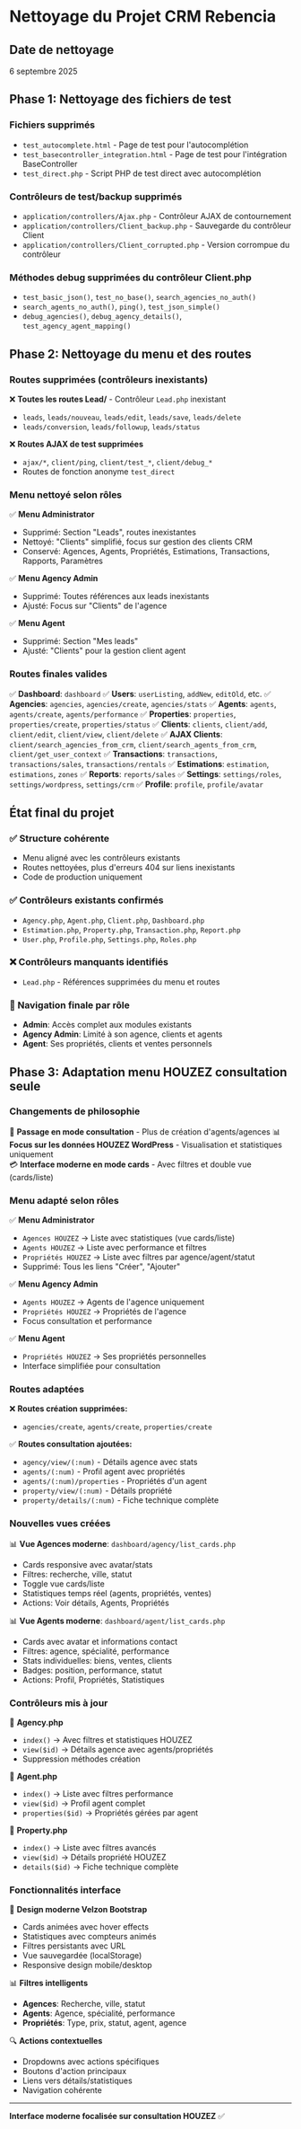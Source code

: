 # Nettoyage du Projet CRM Rebencia

## Date de nettoyage
6 septembre 2025

## Phase 1: Nettoyage des fichiers de test

### Fichiers supprimés
- `test_autocomplete.html` - Page de test pour l'autocomplétion
- `test_basecontroller_integration.html` - Page de test pour l'intégration BaseController 
- `test_direct.php` - Script PHP de test direct avec autocomplétion

### Contrôleurs de test/backup supprimés
- `application/controllers/Ajax.php` - Contrôleur AJAX de contournement
- `application/controllers/Client_backup.php` - Sauvegarde du contrôleur Client
- `application/controllers/Client_corrupted.php` - Version corrompue du contrôleur

### Méthodes debug supprimées du contrôleur Client.php
- `test_basic_json()`, `test_no_base()`, `search_agencies_no_auth()`
- `search_agents_no_auth()`, `ping()`, `test_json_simple()`
- `debug_agencies()`, `debug_agency_details()`, `test_agency_agent_mapping()`

## Phase 2: Nettoyage du menu et des routes

### Routes supprimées (contrôleurs inexistants)
❌ **Toutes les routes Lead/** - Contrôleur `Lead.php` inexistant
- `leads`, `leads/nouveau`, `leads/edit`, `leads/save`, `leads/delete`
- `leads/conversion`, `leads/followup`, `leads/status`

❌ **Routes AJAX de test supprimées**
- `ajax/*`, `client/ping`, `client/test_*`, `client/debug_*`
- Routes de fonction anonyme `test_direct`

### Menu nettoyé selon rôles
✅ **Menu Administrator**
- Supprimé: Section "Leads", routes inexistantes
- Nettoyé: "Clients" simplifié, focus sur gestion des clients CRM
- Conservé: Agences, Agents, Propriétés, Estimations, Transactions, Rapports, Paramètres

✅ **Menu Agency Admin** 
- Supprimé: Toutes références aux leads inexistants
- Ajusté: Focus sur "Clients" de l'agence

✅ **Menu Agent**
- Supprimé: Section "Mes leads" 
- Ajusté: "Clients" pour la gestion client agent

### Routes finales valides
✅ **Dashboard**: `dashboard`
✅ **Users**: `userListing`, `addNew`, `editOld`, etc.
✅ **Agencies**: `agencies`, `agencies/create`, `agencies/stats`
✅ **Agents**: `agents`, `agents/create`, `agents/performance`
✅ **Properties**: `properties`, `properties/create`, `properties/status`
✅ **Clients**: `clients`, `client/add`, `client/edit`, `client/view`, `client/delete`
✅ **AJAX Clients**: `client/search_agencies_from_crm`, `client/search_agents_from_crm`, `client/get_user_context`
✅ **Transactions**: `transactions`, `transactions/sales`, `transactions/rentals`
✅ **Estimations**: `estimation`, `estimations`, `zones`
✅ **Reports**: `reports/sales`
✅ **Settings**: `settings/roles`, `settings/wordpress`, `settings/crm`
✅ **Profile**: `profile`, `profile/avatar`

## État final du projet

### ✅ Structure cohérente
- Menu aligné avec les contrôleurs existants
- Routes nettoyées, plus d'erreurs 404 sur liens inexistants  
- Code de production uniquement

### ✅ Contrôleurs existants confirmés
- `Agency.php`, `Agent.php`, `Client.php`, `Dashboard.php`
- `Estimation.php`, `Property.php`, `Transaction.php`, `Report.php`
- `User.php`, `Profile.php`, `Settings.php`, `Roles.php`

### ❌ Contrôleurs manquants identifiés
- `Lead.php` - Références supprimées du menu et routes

### 🎯 Navigation finale par rôle
- **Admin**: Accès complet aux modules existants
- **Agency Admin**: Limité à son agence, clients et agents
- **Agent**: Ses propriétés, clients et ventes personnels

## Phase 3: Adaptation menu HOUZEZ consultation seule

### Changements de philosophie
🔄 **Passage en mode consultation** - Plus de création d'agents/agences
📊 **Focus sur les données HOUZEZ WordPress** - Visualisation et statistiques uniquement  
💳 **Interface moderne en mode cards** - Avec filtres et double vue (cards/liste)

### Menu adapté selon rôles
✅ **Menu Administrator**
- `Agences HOUZEZ` → Liste avec statistiques (vue cards/liste)
- `Agents HOUZEZ` → Liste avec performance et filtres
- `Propriétés HOUZEZ` → Liste avec filtres par agence/agent/statut
- Supprimé: Tous les liens "Créer", "Ajouter"

✅ **Menu Agency Admin**  
- `Agents HOUZEZ` → Agents de l'agence uniquement
- `Propriétés HOUZEZ` → Propriétés de l'agence
- Focus consultation et performance

✅ **Menu Agent**
- `Propriétés HOUZEZ` → Ses propriétés personnelles
- Interface simplifiée pour consultation

### Routes adaptées
❌ **Routes création supprimées:**
- `agencies/create`, `agents/create`, `properties/create`

✅ **Routes consultation ajoutées:**
- `agency/view/(:num)` - Détails agence avec stats
- `agents/(:num)` - Profil agent avec propriétés  
- `agents/(:num)/properties` - Propriétés d'un agent
- `property/view/(:num)` - Détails propriété
- `property/details/(:num)` - Fiche technique complète

### Nouvelles vues créées
📊 **Vue Agences moderne**: `dashboard/agency/list_cards.php`
- Cards responsive avec avatar/stats
- Filtres: recherche, ville, statut
- Toggle vue cards/liste
- Statistiques temps réel (agents, propriétés, ventes)
- Actions: Voir détails, Agents, Propriétés

📊 **Vue Agents moderne**: `dashboard/agent/list_cards.php`  
- Cards avec avatar et informations contact
- Filtres: agence, spécialité, performance
- Stats individuelles: biens, ventes, clients
- Badges: position, performance, statut
- Actions: Profil, Propriétés, Statistiques

### Contrôleurs mis à jour
🔧 **Agency.php**
- `index()` → Avec filtres et statistiques HOUZEZ
- `view($id)` → Détails agence avec agents/propriétés
- Suppression méthodes création

🔧 **Agent.php** 
- `index()` → Liste avec filtres performance
- `view($id)` → Profil agent complet
- `properties($id)` → Propriétés gérées par agent

🔧 **Property.php**
- `index()` → Liste avec filtres avancés
- `view($id)` → Détails propriété HOUZEZ
- `details($id)` → Fiche technique complète

### Fonctionnalités interface
🎨 **Design moderne Velzon Bootstrap**
- Cards animées avec hover effects
- Statistiques avec compteurs animés  
- Filtres persistants avec URL
- Vue sauvegardée (localStorage)
- Responsive design mobile/desktop

📊 **Filtres intelligents**
- **Agences**: Recherche, ville, statut
- **Agents**: Agence, spécialité, performance  
- **Propriétés**: Type, prix, statut, agent, agence

🔍 **Actions contextuelles**
- Dropdowns avec actions spécifiques
- Boutons d'action principaux
- Liens vers détails/statistiques
- Navigation cohérente

---

**Interface moderne focalisée sur consultation HOUZEZ** ✅
